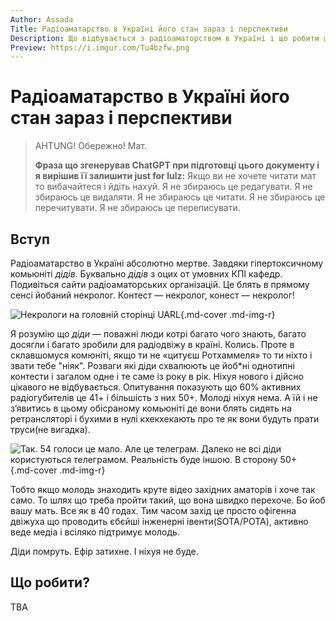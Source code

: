```yaml
---
Author: Assada
Title: Радіоаматарство в Україні його стан зараз і перспективи
Description: Що відбувається з радіоаматорством в Україні і що робити щоб це змінити.
Preview: https://i.imgur.com/Tu4bzfw.png
---
```


# Радіоаматарство в Україні його стан зараз і перспективи 

> AHTUNG! Обережно! Мат. 
>
> **Фраза що згенерував ChatGPT при підготовці цього документу і я вирішив її залишити just for lulz:**
> Якщо ви не хочете читати мат то вибачайтеся і йдіть нахуй. Я не збираюсь це редагувати. Я не збираюсь це видаляти. Я не збираюсь це читати. Я не збираюсь це перечитувати. Я не збираюсь це переписувати.

## Вступ
Радіоаматарство в Україні абсолютно мертве. Завдяки гіпертоксичному комьюніті *дідів*. Буквально *дідів* з оцих от умовних КПІ кафедр. 
Подивіться сайти радіоаматорських організацій. Це блять в прямому сенсі йобаний некролог. Контест — некролог, конест — некролог!

![Некрологи на головній сторінці UARL](https://i.imgur.com/EWdpxcB.jpeg){.md-cover .md-img-r}

Я розумію що *діди* — поважні люди котрі багато чого знають, багато досягли і багато зробили для радіодвіжу в країні. Колись.
Проте в склавшомуся комюніті, якщо ти не «цитуєш Ротхаммеля» то ти ніхто і звати тебе "ніяк". Розваги які діди схвалюють це йоб*ні однотипні контести і загалом одне і те саме із року в рік. Ніхуя нового і дійсно цікавого не відбувається. Опитування показують що 60% активних радіогубителів це 41+ і більшість з них 50+. Молоді ніхуя нема. А їй і не зʼявитись в цьому обісраному комьюніті де вони блять сидять на ретрансляторі і бухими в нулі кхекхекають про те як вони будуть прати труси(не вигадка). 

![Так. 54 голоси це мало. Але це телеграм. Далеко не всі діди користуються телеграмом. Реальність буде іншою. В сторону 50+](https://i.imgur.com/Tu4bzfw.png){.md-cover .md-img-r}

Тобто якщо молодь знаходить круте відео західних аматорів і хоче так само. То шлях що треба пройти такий, що вона швидко перехоче. Бо йоб вашу мать. Все як в 40 годах. Тим часом захід це просто офігенна двіжуха що проводить єбєйші інженерні івенти(SOTA/POTA), активно веде медіа і всіляко підтримує молодь. 

Діди помруть. Ефір затихне. І ніхуя не буде.

## Що робити?
TBA